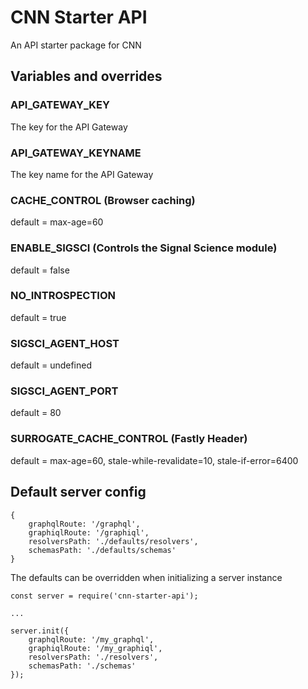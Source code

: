 # CNN Starter API

An API starter package for CNN


## Variables and overrides

### API_GATEWAY_KEY

The key for the API Gateway

### API_GATEWAY_KEYNAME

The key name for the API Gateway

### CACHE_CONTROL (Browser caching)

default = max-age=60

### ENABLE_SIGSCI (Controls the Signal Science module)

default = false

### NO_INTROSPECTION

default = true

### SIGSCI_AGENT_HOST

default = undefined

### SIGSCI_AGENT_PORT

default = 80

### SURROGATE_CACHE_CONTROL (Fastly Header)

default = max-age=60, stale-while-revalidate=10, stale-if-error=6400


## Default server config

```
{
    graphqlRoute: '/graphql',
    graphiqlRoute: '/graphiql',
    resolversPath: './defaults/resolvers',
    schemasPath: './defaults/schemas'
}
```

The defaults can be overridden when initializing a server instance

```
const server = require('cnn-starter-api');

...

server.init({
    graphqlRoute: '/my_graphql',
    graphiqlRoute: '/my_graphiql',
    resolversPath: './resolvers',
    schemasPath: './schemas'
});
```
